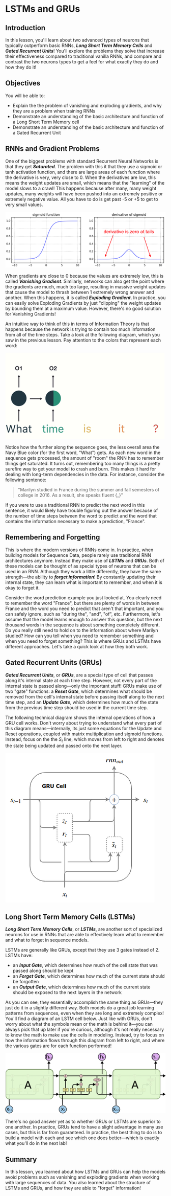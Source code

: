 
# LSTMs and GRUs

## Introduction

In this lesson, you'll learn about two advanced types of neurons that typically outperform basic RNNs, **_Long Short Term Memory Cells_** and **_Gated Recurrent Units_**! You'll explore the problems they solve that increase their effectiveness compared to traditional vanilla RNNs, and compare and contrast the two neurons types to get a feel for what exactly they do and how they do it!

## Objectives

You will be able to:

* Explain the the problem of vanishing and exploding gradients, and why they are a problem when training RNNs
* Demonstrate an understanding of the basic architecture and function of a Long Short Term Memory cell
* Demonstrate an understanding of the basic architecture and function of a Gated Recurrent Unit

## RNNs and Gradient Problems

One of the biggest problems with standard Recurrent Neural Networks is that they get **_Saturated_**. The problem with this it that they use a sigmoid or tanh activation function, and there are large areas of each function where the derivative is very, very close to 0. When the derivatives are low, this means the weight updates are small, which means that the "learning" of the model slows to a crawl! This happens because after many, many weight updates, many weights will have been pushed into an extremely positive or extremely negative value. All you have to do is get past -5 or +5 to get to very small values. 

<img src='images/vanishing_gradient.png'>

When gradients are close to 0 because the values are extremely low, this is called **_Vanishing Gradient_**. Similarly, networks can also get the point where the gradients are much, much too large, resulting in massive weight updates that cause the model to thrash between 1 extremely wrong answer and another. When this happens, it is called **_Exploding Gradient_**. In practice, you can easily solve Exploding Gradients by just "clipping" the weight updates by bounding them at a maximum value. However, there's no good solution for Vanishing Gradients!

An intuitive way to think of this in terms of Information Theory is that happens because the network is trying to contain too much information from all of the time steps. Take a look at the following diagram, which you saw in the previous lesson. Pay attention to the colors that represent each word:

<img src='images/unrolled.gif'>

Notice how the further along the sequence goes, the less overall area the Navy Blue color (for the first word, "What") gets. As each new word in the sequence gets processed, the amount of "room" the RNN has to remember things get saturated. It turns out, remembering too many things is a pretty surefire way to get your model to crash and burn. This makes it hard for dealing with long-term dependencies in the data. For instance, consider the following sentence:

> "Marilyn studied in France during the summer and fall semesters of college in 2016. As a result, she speaks fluent {_}"

If you were to use a traditional RNN to predict the next word in this sentence, it would likely have trouble figuring out the answer because of the number of time steps between the word to predict and the word that contains the information necessary to make a prediction, "France". 


## Remembering and Forgetting

This is where the modern versions of RNNs come in. In practice, when building models for Sequence Data, people rarely use traditional RNN architectures anymore. Instead they make use of **_LSTMs_** and **_GRUs_**. Both of these models can be thought of as special types of neurons that can be used in an RNN. Although they work a little differently, they have the same strength&mdash;the ability to **_forget information_**!  By constantly updating their internal state, they can learn what is important to remember, and when it is okay to forget it. 

Consider the word prediction example you just looked at. You clearly need to remember the word "France", but there are plenty of words in between France and the word you need to predict that aren't that important, and you can safely ignore, such as "during the", "and", "of", etc. Furthermore, let's assume that the model learns enough to answer this question, but the next thousand words in the sequence is about something completely different. Do you really still need to hold on to the information about where Marilyn studied? How can you tell when you need to remember something and when you need to forget something? This is where GRUs and LSTMs have different approaches. Let's take a quick look at how they both work. 


## Gated Recurrent Units (GRUs)

**_Gated Recurrent Units_**, or **_GRUs_**, are a special type of cell that passes along it's internal state at each time step. However, not every part of the internal state is passed along&mdash;only the important stuff! GRUs make use of two "gate" functions: a **_Reset Gate_**, which determines what should be removed from the cell's internal state before passing itself along to the next time step, and an **_Update Gate_**, which determines how much of the state from the previous time step should be used in the current time step. 

The following technical diagram shows the internal operations of how a GRU cell works. Don't worry about trying to understand what every part of this diagram means&mdash;internally, its just some equations for the Update and Reset operations, coupled with matrix multiplication and sigmoid functions. Instead, focus on the the $S_t$ line, which moves from left to right and denotes the state being updated and passed onto the next layer. 

<img src='images/gru.png'>

## Long Short Term Memory Cells (LSTMs)

**_Long Short Term Memory Cells_**, or **_LSTMs_**, are another sort of specialized neurons for use in RNNs that are able to effectively learn what to remember and what to forget in sequence models. 

LSTMs are generally like GRUs, except that they use 3 gates instead of 2. LSTMs have: 

* an **_Input Gate_**, which determines how much of the cell state that was passed along should be kept
* an **_Forget Gate_**, which determines how much of the current state should be forgotten
* an **_Output Gate_**, which determines how much of the current state should be exposed to the next layers in the network

As you can see, they essentially accomplish the same thing as GRUs&mdash;they just do it in a slightly different way. Both models do a great job learning patterns from sequences, even when they are long and extremely complex! You'll find a diagram of an LSTM cell below. Just like with GRUs, don't worry about what the symbols mean or the math is behind it&mdash;you can always pick that up later if you're curious, although it's not really necessary to know the math to make use the cells in modeling. Instead, try to focus on how the information flows through this diagram from left to right, and where the various gates are for each function performed!

<img src='images/LSTM3-chain.png'>

There's no good answer yet as to whether GRUs or LSTMs are superior to one another. In practice, GRUs tend to have a slight advantage in many use cases, but this is far from guaranteed. In practice, the best thing to do is to build a model with each and see which one does better&mdash;which is exactly what you'll do in the next lab!

## Summary

In this lesson, you learned about how LSTMs and GRUs can help the models avoid problems such as vanishing and exploding gradients when working with large sequences of data. You also learned about the structure of LSTMs and GRUs, and how they are able to "forget" information!
